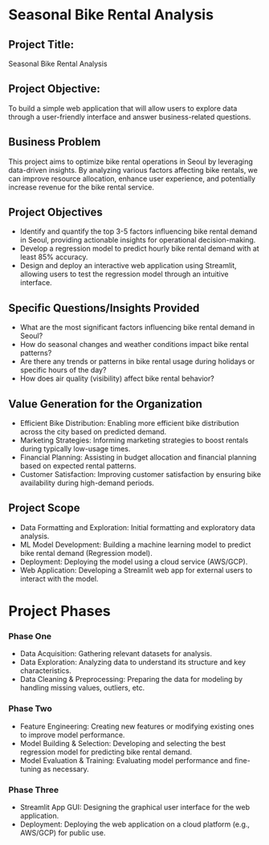 # Seasonal Bike Rental Analysis

## Project Title:
Seasonal Bike Rental Analysis

## Project Objective:
To build a simple web application that will allow users to explore data through a user-friendly interface and answer business-related questions.

## Business Problem
This project aims to optimize bike rental operations in Seoul by leveraging data-driven insights. By analyzing various factors affecting bike rentals, we can improve resource allocation, enhance user experience, and potentially increase revenue for the bike rental service.

## Project Objectives
+ Identify and quantify the top 3-5 factors influencing bike rental demand in Seoul, providing actionable insights for operational decision-making.
+ Develop a regression model to predict hourly bike rental demand with at least 85% accuracy.
+ Design and deploy an interactive web application using Streamlit, allowing users to test the regression model through an intuitive interface.

## Specific Questions/Insights Provided
+ What are the most significant factors influencing bike rental demand in Seoul?
+ How do seasonal changes and weather conditions impact bike rental patterns?
+ Are there any trends or patterns in bike rental usage during holidays or specific hours of the day?
+ How does air quality (visibility) affect bike rental behavior?

## Value Generation for the Organization
+ Efficient Bike Distribution: Enabling more efficient bike distribution across the city based on predicted demand.
+ Marketing Strategies: Informing marketing strategies to boost rentals during typically low-usage times.
+ Financial Planning: Assisting in budget allocation and financial planning based on expected rental patterns.
+ Customer Satisfaction: Improving customer satisfaction by ensuring bike availability during high-demand periods.

## Project Scope
+ Data Formatting and Exploration: Initial formatting and exploratory data analysis.
+ ML Model Development: Building a machine learning model to predict bike rental demand (Regression model).
+ Deployment: Deploying the model using a cloud service (AWS/GCP).
+ Web Application: Developing a Streamlit web app for external users to interact with the model.

# Project Phases
### Phase One
+ Data Acquisition: Gathering relevant datasets for analysis.
+ Data Exploration: Analyzing data to understand its structure and key characteristics.
+ Data Cleaning & Preprocessing: Preparing the data for modeling by handling missing values, outliers, etc.

### Phase Two
+ Feature Engineering: Creating new features or modifying existing ones to improve model performance.
+ Model Building & Selection: Developing and selecting the best regression model for predicting bike rental demand.
+ Model Evaluation & Training: Evaluating model performance and fine-tuning as necessary.

### Phase Three
+ Streamlit App GUI: Designing the graphical user interface for the web application.
+ Deployment: Deploying the web application on a cloud platform (e.g., AWS/GCP) for public use.
